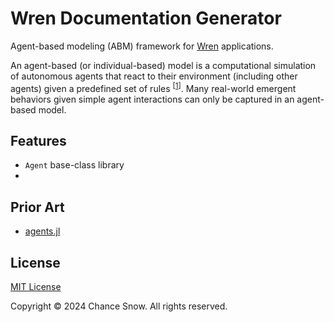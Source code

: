 # Wren Documentation Generator

Agent-based modeling (ABM) framework for [Wren](https://wren.io) applications.

An agent-based (or individual-based) model is a computational simulation of autonomous agents that react to their
environment (including other agents) given a predefined set of rules <sup>[[1](http://doi.org/10.1016/j.ecolmodel.2006.04.023)]</sup>. Many real-world emergent behaviors given simple agent interactions can only be captured in an
agent-based model.

## Features
- `Agent` base-class library
- 

## Prior Art
- [agents.jl](https://juliadynamics.github.io/Agents.jl/stable)

## License

[MIT License](https://opensource.org/licenses/MIT)

Copyright &copy; 2024 Chance Snow. All rights reserved.
